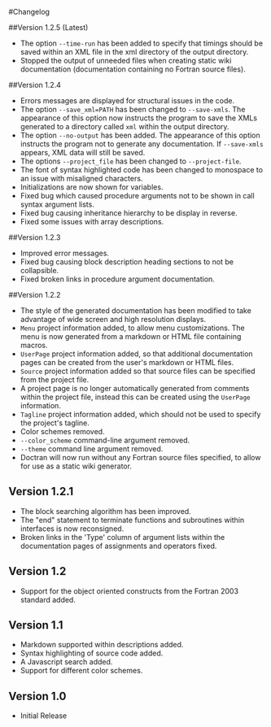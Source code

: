 #Changelog

##Version 1.2.5 (Latest)
 * The option `--time-run` has been added to specify that timings should be saved within an XML file in the xml directory of the output directory.
 * Stopped the output of unneeded files when creating static wiki documentation (documentation containing no Fortran source files).

##Version 1.2.4
 * Errors messages are displayed for structural issues in the code.
 * The option `--save_xml=PATH` has been changed to `--save-xmls`. The appearance of this option now instructs the program to save the XMLs generated to a directory called `xml` within the output directory.
 * The option `--no-output` has been added. The appearance of this option instructs the program not to generate any documentation. If `--save-xmls` appears, XML data will still be saved.
 * The options `--project_file` has been changed to `--project-file`.
 * The font of syntax highlighted code has been changed to monospace to an issue with misaligned characters.
 * Initializations are now shown for variables.
 * Fixed bug which caused procedure arguments not to be shown in call syntax argument lists.
 * Fixed bug causing inheritance hierarchy to be display in reverse.
 * Fixed some issues with array descriptions.

##Version 1.2.3
 * Improved error messages.
 * Fixed bug causing block description heading sections to not be collapsible.
 * Fixed broken links in procedure argument documentation.

##Version 1.2.2
 * The style of the generated documentation has been modified to take advantage of wide screen and high resolution displays.
 * `Menu` project information added, to allow menu customizations. The menu is now generated from a markdown or HTML file containing macros.
 * `UserPage` project information added, so that additional documentation pages can be created from the user's markdown or HTML files.
 * `Source` project information added so that source files can be specified from the project file.
 * A project page is no longer automatically generated from comments within the project file, instead this can be created using the `UserPage` information.
 * `Tagline` project information added, which should not be used to specify the project's tagline.
 * Color schemes removed.
 * `--color_scheme` command-line argument removed.
 * `--theme` command line argument removed.
 * Doctran will now run without any Fortran source files specified, to allow for use as a static wiki generator.

## Version 1.2.1
 * The block searching algorithm has been improved.
 * The "end" statement to terminate functions and subroutines within interfaces is now reconsigned.
 * Broken links in the 'Type' column of argument lists within the documentation pages of assignments and operators fixed.

## Version 1.2
 * Support for the object oriented constructs from the Fortran 2003 standard added.

## Version 1.1
 * Markdown supported within descriptions added.
 * Syntax highlighting of source code added.
 * A Javascript search added.
 * Support for different color schemes.

## Version 1.0
  * Initial Release 